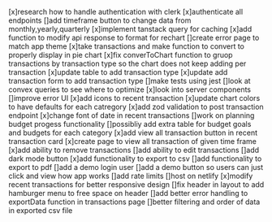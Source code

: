 [x]research how to handle authentication with clerk
[x]authenticate all endpoints
[]add timeframe button to change data from monthly,yearly,quarterly
[x]implement tanstack query for caching
[x]add function to modify api response to format for rechart
[]create error page to match app theme
[x]take transactions and make function to convert to properly display in pie chart
[x]fix converToChart function to gruop transactions by transaction type so the chart does not keep adding per transaction
[x]update table to add transaction type
[x]update add transaction form to add transaction type
[]make tests using jest
[]look at convex queries to see where to optimize
[x]look into server components
[]improve error UI
[x]add icons to recent transaction
[x]update chart colors to have defaults for each catregory
[x]add zod validation to post transaction endpoint
[x]change font of date in recent transactions
[]work on planning budget progess functionality
[]possibliy add extra table for budget goals and budgets for each category
[x]add view all transaction button in recent transaction card
[x]create page to view all transaction of given time frame
[x]add ability to remove transactions
[]add ability to edit transactions
[]add dark mode button
[x]add functionality to export to csv
[]add functionality to export to pdf
[]add a demo login user
[]add a demo button so users can just click and view how app works
[]add rate limits
[]host on netlify
[x]modify recent transactions for better responsive design
[]fix header in layout to add hamburger menu to free space on header
[]add better error handling to exportData function in transactions page
[]better filtering and order of data in exported csv file
